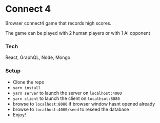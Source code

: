 # Connect 4

Browser connect4 game that records high scores.

The game can be played with 2 human players or with 1 AI opponent

### Tech
React, GraphQL, Node, Mongo

### Setup

  - Clone the repo
  - ```yarn install```
  - ```yarn server``` to launch the server on ```localhost:4000```
  - ```yarn client``` to launch the client on ```localhsot:8080```
  - browse to ```localhost:8080``` if browser window hasnt opened already
  - browse to ```localhost:4000/seed``` to reseed the database
  - Enjoy!
